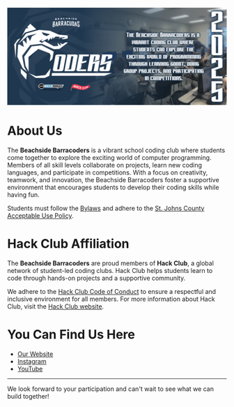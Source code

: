 ![welcome-image](./missionstatementNEW.webp)

# About Us

The **Beachside Barracoders** is a vibrant school coding club where students come together to explore the exciting world of computer programming. Members of all skill levels collaborate on projects, learn new coding languages, and participate in competitions. With a focus on creativity, teamwork, and innovation, the Beachside Barracoders foster a supportive environment that encourages students to develop their coding skills while having fun.

Students must follow the [Bylaws](https://barracoders.com/docs/bylaws2025-26.pdf) and adhere to the [St. Johns County Acceptable Use Policy](https://barracoders.com/docs/AUP.pdf).
  
# Hack Club Affiliation

The **Beachside Barracoders** are proud members of **Hack Club**, a global network of student-led coding clubs. Hack Club helps students learn to code through hands-on projects and a supportive community. 

We adhere to the [Hack Club Code of Conduct](https://hackclub.com/conduct/) to ensure a respectful and inclusive environment for all members. For more information about Hack Club, visit the [Hack Club website](https://hackclub.com/).

# You Can Find Us Here

- [Our Website](https://barracoders.com)
- [Instagram](https://www.instagram.com/bhs_barracoders/)
- [YouTube](https://www.youtube.com/@bhs_barracoders)

---

We look forward to your participation and can't wait to see what we can build together!
